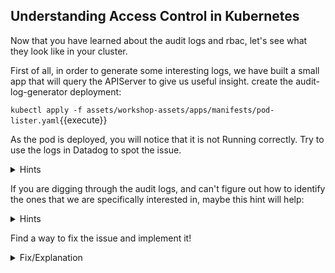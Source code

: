 ## Understanding Access Control in Kubernetes

Now that you have learned about the audit logs and rbac, let's see what they look like in your cluster.

First of all, in order to generate some interesting logs, we have built a small app that will query the APIServer to give us useful insight.
create the audit-log-generator deployment:

`kubectl apply -f assets/workshop-assets/apps/manifests/pod-lister.yaml`{{execute}}

As the pod is deployed, you will notice that it is not Running correctly.
Try to use the logs in Datadog to spot the issue.

<details>
<summary>Hints</summary>
The [Kubernetes audit logs](https://app.datadoghq.com/logs?cols=core_host%2Ccore_service&event&index=main&live=true&query=source%3Akubernetes.audit&stream_sort=desc) that we added earlier can be helpful to audit
whoever is making calls to the apiserver. You can use facets to filter on a
specific resources, URI or requester.<br/><br/>

In this case we are looking for `403` HTTP response status codes.
</details>

If you are digging through the audit logs, and can't figure out how to identify the ones that we are specifically interested in, maybe this hint will help:

<details>
<summary>Hints</summary>
Try to use the following query in the log search: 

`index:main source:kubernetes.audit @http.status_code:403`
</details>


Find a way to fix the issue and implement it!

<details>
<summary>Fix/Explanation</summary>
The `pod-lister` application is making calls to the apiserver to ... list the
pods. However its service account is missing permissions to perform the `list
pods` API call.<br/><br/>

If you run `kubectl get clusterroles pod-lister -oyaml`{{execute}} you will see what the
service account permissions are.<br/><br/>

In this case you will need to add permissions for the `list` verb to the `/pods`
resource.<br/><br/>

We included a sample patch as a solution. Run the following to use it:<br/><br/>
`kubectl patch clusterroles pod-lister --patch="$(cat assets/workshop-assets/apps/fixes/rbac-fix.yaml)"`{{execute}}

Check if `pod-lister` Pod is still in now running:<br/><br/>
`kubectl get pods`{{execute}}

If it is still in a CrashloopBackoff State, such as:
```
pod-lister-b754c75db-rsz9s                       0/1     CrashLoopBackOff   5          4m33s
```

Feel free to delete it by running the following:<br/><br/>
`kubectl delete po $(kubectl get pods -lapp=pod-lister -o custom-columns=:metadata.name)`{{execute}}

The deployment controller will create a new pod using the new RBAC that will be in a running state.

</details>

